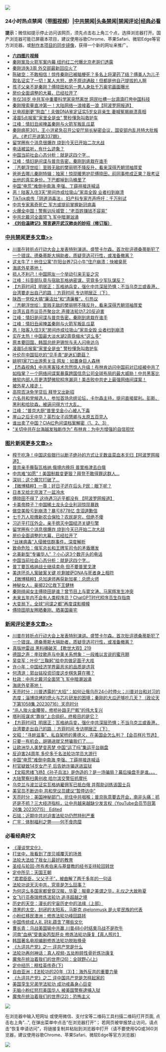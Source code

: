 ![](https://raw.githubusercontent.com/jsvpn/jsproxy/dev/64photo/fqnews-qr.jpg)

<div id="tt">
<h3>24小时热点禁闻（<a href="https://aaa.v2dns.tk/?QAjUl=BgRp5UNKRn&T5Vk=fPVH&Q59Ab=WxGE" target="_blank">带图视频</a>）|<a href="#%E4%B8%AD%E5%85%B1%E7%A6%81%E9%97%BB%E6%9B%B4%E5%A4%9A%E6%96%87%E7%AB%A0">中共禁闻</a>|<a href="#%E5%9B%BE%E7%89%87%E6%96%B0%E9%97%BB%E6%9B%B4%E5%A4%9A%E6%96%87%E7%AB%A0">头条禁闻</a>|<a href="#%E6%96%B0%E9%97%BB%E8%AF%84%E8%AE%BA%E6%9B%B4%E5%A4%9A%E6%96%87%E7%AB%A0">禁闻评论|<a href="#%E5%BF%85%E7%9C%8B%E7%BB%8F%E5%85%B8%E5%A5%BD%E6%96%87">经典必看</a></h3>
<div><b>提示：</b>微信如提示停止访问该网页，须先点击右上角三个点，选择浏览器打开。国产浏览器可能已屏蔽本项目，建议使用谷歌Chrome、苹果Safari、微软Edge等官方浏览器。或<a href="%E5%88%B6%E4%BD%9Cgit%E7%A6%81%E9%97%BB%E9%95%9C%E5%83%8F.md">制作本项目的同步镜像</a>，获得一个新的网址来推广。</div>
<ul>
<li><b><a href="http://d2.v2rss.gq/64.mp4" target="_blank">六四图片视频</a></b></li>
<li><a href="/cnnews/20230716/1908617.md">秦刚案及火箭军案内幕 纽约红二代曝北京老哥们透露</a></li>
<li><a href="/baitai/20230716/1908580.md">秦刚消失3周 外交部最新回应火了</a></li>
<li><a href="/sohnews/20230716/1908622.md">陈破空：不敢相信！惊传秦刚已被脑梗死？多名上将灌药了结？傅美人为儿子取名证实了一切！某人大怒，绝不原谅通敌！但都是他自己提拔的人啊</a></li>
<li><a href="/baitai/20230716/1908634.md">孩子父亲不是秦刚？傅晓田和另一男人身处千万豪宅画面曝光</a></li>
<li><a href="/topimagenews/20230717/1908714.md">房价全面调整的大幕，已经拉开了</a></li>
<li><a href="/baitai/20230716/1908656.md">年仅38岁 中共军中重要科学家突然离世 网民吐槽一台滴滴打垮中国科技</a></li>
<li><a href="/cnnews/20230716/1908616.md">秦刚搜索量直冲第一！大陆网络一浪接着一浪【阿波罗网报道】</a></li>
<li><a href="/worldnews/20230716/1908595.md">比电视剧更“狗血”！夫做DNA鉴定证实5岁女非亲生 妻喊冤揭崩溃真相</a></li>
<li><a href="/cbnews/20230716/1908569.md">凌晨5点报案“家里全是虫” 警秒懂急叫救护车</a></li>
<li><a href="/cbnews/20230716/1908642.md">江峰：情妇丑闻掩盖秦刚与火箭军叛乱瓜葛</a></li>
<li><a href="/sohnews/20230717/1908769.md">秦刚病死301，王小洪紧急召开公安厅局长秘密会议，国安部内乱共特大批叛逃。《老灯开讲第337期》</a></li>
<li><a href="/topimagenews/20230717/1908732.md">留学圈有个消息很爆炸 烧到今天已开始二次大战</a></li>
<li><a href="/baitai/20230716/1908633.md">电话被监听，有什么迹象？</a></li>
<li><a href="/topimagenews/20230717/1908695.md">中国当前社会心态分析：就是这四个字…</a></li>
<li><a href="/cbnews/20230716/1908666.md">江峰：情妇是间谍与普京告密，秦刚到底栽在谁手</a></li>
<li><a href="/cbnews/20230717/1908726.md">〖兲朝浮世绘〗至贱无敌的樊丽明不降反升，看来深得兲朝领袖厚爱</a></li>
<li><a href="/sohnews/20230716/1908594.md">爸爸去哪儿秦刚特辑：独家！惊现暖男护花傅晓田，前同事修成正果？我考证出他的真实身份，下巴都掉到马桶里了</a></li>
<li><a href="/comments/20230717/1908680.md">中国“电荒”难倒中南海 李强、丁薛祥接连喊话</a></li>
<li><a href="/cbnews/20230716/1908596.md">恶！陆客入住3天“房间炸成垃圾山”家具全毁 业者扫到崩溃</a></li>
<li><a href="/baitai/20230716/1908630.md">TikTok疯传「阴道消毒法」 妇产科专家齐声呼吁︰千万别试</a></li>
<li><a href="/ccpdope/20230716/1908593.md">中共专家离奇死亡 军方或提前掌握新冠病毒</a></li>
<li><a href="/cnnews/20230717/1908697.md">火爆全中国！警察训斥城管：“老百姓赚钱不容易”</a></li>
<li><a href="/ssgc/20230716/1908638.md">中共北戴河全面禁飞 军中暗潮汹涌</a></li>
<li><b><a href="/comments/20200207/1272816.md" target="_blank">《刘伯温碑记》预言避开武汉肺炎的妙招（修订版）</a></b></li>
</ul>
</div>

<div class="catlist">
<h3><a href="/cbnews/" target="_blank">中共禁闻</a><span><a href="/cbnews/" target="_blank" rel="nofollow">更多文章>></a></span></h3>
<ul>
<li><a href="/comments/20230717/1908796.md" target="_blank">川普在转折点行动大会上发表特别演讲。盛赞卡尔森。首次批评德桑蒂斯犯了一个错误。德桑蒂斯大捐助者，质疑竞选可行性，或准备撤离？</a></li>
<li><a href="/cbnews/20230717/1908793.md" target="_blank">这太牛了！他住公寓“在阳台养7只小牛”住户崩溃：快被臭死</a></li>
<li><a href="/comments/20230717/1908773.md" target="_blank">海底外星基地！</a></li>
<li><a href="/cbnews/20230717/1908760.md" target="_blank">损人不利己！中国网友一个举动引来无妄之灾</a></li>
<li><a href="/cbnews/20230717/1908757.md" target="_blank">江峰：抖音部队竟与宿敌瓦格纳密谋，究竟多少军队谋反？</a></li>
<li><a href="/comments/20230717/1908756.md" target="_blank">【方菲时间】明居正：瓦格纳兵变，强化中共深层恐惧；不当乌克兰或香港，台湾要走出自己的路 ｜方菲时间 专访明居正（下）</a></li>
<li><a href="/cbnews/20230717/1908734.md" target="_blank">陕西一党校大搞“廉洁灶”和“清廉餐”，引热议</a></li>
<li><a href="/cbnews/20230717/1908726.md" target="_blank">〖兲朝浮世绘〗至贱无敌的樊丽明不降反升，看来深得兲朝领袖厚爱</a></li>
<li><a href="/cbnews/20230716/1908670.md" target="_blank">台湾五县市议员齐聚台北 声援法轮功7.20反迫害</a></li>
<li><a href="/cbnews/20230716/1908666.md" target="_blank">江峰：情妇是间谍与普京告密，秦刚到底栽在谁手</a></li>
<li><a href="/cbnews/20230716/1908642.md" target="_blank">江峰：情妇丑闻掩盖秦刚与火箭军叛乱瓜葛</a></li>
<li><a href="/cbnews/20230716/1908596.md" target="_blank">恶！陆客入住3天“房间炸成垃圾山”家具全毁 业者扫到崩溃</a></li>
<li><a href="/cbnews/20230716/1908587.md" target="_blank">实在太热！中国最大淡水湖2周竟缩水“这么多”</a></li>
<li><a href="/cbnews/20230716/1908570.md" target="_blank">原本要回国，韩国总统尹锡悦与夫人闪电访乌</a></li>
<li><a href="/cbnews/20230716/1908569.md" target="_blank">凌晨5点报案“家里全是虫” 警秒懂急叫救护车</a></li>
<li><a href="/cbnews/20230716/1908562.md" target="_blank">叶伦在中国狂吃的“见手青”是迷幻蘑菇？</a></li>
<li><a href="/cbnews/20230716/1908518.md" target="_blank">姚明1家7口出游惹关注 网友：如置身巨人森林</a></li>
<li><a href="/comments/20230716/1908511.md" target="_blank">【杰森视角】中共黑客技术忽然惊人升级！布林肯访问中国前对已经被中共了如指掌？一个网络间谍案暴露跨国信息公司全球布局的最大威胁！中共黑客比微软内部人员更清楚微软程序漏洞！美击败中共史上最强网络间谍案！</a></li>
<li><a href="/comments/20230716/1908497.md" target="_blank">被外星人接走！</a></li>
<li><a href="/comments/20230716/1908496.md" target="_blank">高院否决免学贷后 拜登又出新招</a></li>
<li><a href="/comments/20230716/1908465.md" target="_blank">六名共和党候选人，参加首场总统论坛，卡尔森主持，提问直接犀利。彭斯、黑利和哈钦森，被逼问得方寸大乱。</a></li>
<li><a href="/cbnews/20230716/1908449.md" target="_blank">江峰：“普京大厨”普里戈金小心被人下毒</a></li>
<li><a href="/cbnews/20230715/1908354.md" target="_blank">崖山之后无中华？英烈女子阎慧卿与太原五百完人</a></li>
<li><a href="/comments/20230715/1908335.md" target="_blank">谁出卖了中国？CIA红色间谍档案解密（1、2、3）</a></li>
<li><a href="/cbnews/20230715/1908281.md" target="_blank">“关切中共在台海越发独断作为” 布林肯：为中方增强的自信担忧</a></li>

</ul>
</div>
<div class="catlist">
<h3><a href="/topimagenews/" target="_blank">图片新闻</a><span><a href="/topimagenews/" target="_blank" rel="nofollow">更多文章>></a></span></h3>
<ul>
<li><a href="/topimagenews/20230717/1908851.md" target="_blank">榨干吃净！中国这些银行以断子绝孙的方式让无数韭菜血本无归【阿波罗网报道】</a></li>
<li><a href="/topimagenews/20230717/1908834.md" target="_blank">普京亲手撕裂瓦格纳 俄境内换将 普里格津去白俄</a></li>
<li><a href="/topimagenews/20230717/1908823.md" target="_blank">中共难“如愿”！美国制裁变更狠？拜登不敢得罪这群人…</a></li>
<li><a href="/topimagenews/20230717/1908807.md" target="_blank">深圳：这个魔咒打破了…</a></li>
<li><a href="/topimagenews/20230717/1908806.md" target="_blank">【微博精粹】一尊：好日子还在后头 P民：眼下呢？</a></li>
<li><a href="/topimagenews/20230717/1908805.md" target="_blank">日本又给北京泼了一盆冷水</a></li>
<li><a href="/topimagenews/20230717/1908792.md" target="_blank">傅晓田不得了 这待遇习近平都没有 【阿波罗网报道】</a></li>
<li><a href="/topimagenews/20230717/1908759.md" target="_blank">卡美帝脖子？中国稀土龙头企业利润惊现暴跌</a></li>
<li><a href="/topimagenews/20230717/1908758.md" target="_blank">做空美股亏到崩溃？暴亏8778亿 含泪道歉信</a></li>
<li><a href="/topimagenews/20230717/1908748.md" target="_blank">七千万人拒缴新农合保险？农民是穷，但绝不傻</a></li>
<li><a href="/topimagenews/20230717/1908733.md" target="_blank">习近平打压外企，亲手摁灭中国经济关键引擎</a></li>
<li><a href="/topimagenews/20230717/1908732.md" target="_blank">留学圈有个消息很爆炸 烧到今天已开始二次大战</a></li>
<li><a href="/topimagenews/20230717/1908714.md" target="_blank">房价全面调整的大幕，已经拉开了</a></li>
<li><a href="/topimagenews/20230717/1908712.md" target="_blank">“丝袜病毒”入侵微信群事件，深度解析</a></li>
<li><a href="/topimagenews/20230717/1908701.md" target="_blank">致命危险：俄军总长和王牌军司令的矛盾爆发</a></li>
<li><a href="/topimagenews/20230717/1908700.md" target="_blank">北美新型“专骗华人” ？小心这3个数开头的电话</a></li>
<li><a href="/topimagenews/20230717/1908695.md" target="_blank">中国当前社会心态分析：就是这四个字…</a></li>
<li><a href="/topimagenews/20230716/1908581.md" target="_blank">普丁要瓦格纳战士继续卖命 但不要普里戈津</a></li>
<li><a href="/topimagenews/20230716/1908568.md" target="_blank">美连环杀人案破案关键 吃剩披萨DNA与死者身上相符</a></li>
<li><a href="/topimagenews/20230716/1908517.md" target="_blank">【微博精粹】总加速师再获新加冕：总熄火师</a></li>
<li><a href="/topimagenews/20230716/1908516.md" target="_blank">神秘女人，豪掷22亿救下王健林</a></li>
<li><a href="/topimagenews/20230716/1908467.md" target="_blank">秦刚绯闻女主傅晓田是谁？曾节目上与窦文涛、马家辉发生冲突</a></li>
<li><a href="/topimagenews/20230716/1908444.md" target="_blank">未来五年内不会有人类程序员？ChatGPT时代程序员生存指南</a></li>
<li><a href="/topimagenews/20230716/1908430.md" target="_blank">大变局下，全球“间谍之都”再度谍影幢幢</a></li>
<li><a href="/topimagenews/20230716/1908415.md" target="_blank">傅晓田朋友圈晒秦刚、晒美国豪宅</a></li>

</ul>
</div>
<div class="catlist">
<h3><a href="/comments/" target="_blank">新闻评论</a><span><a href="/comments/" target="_blank" rel="nofollow">更多文章>></a></span></h3>
<ul>
<li><a href="/comments/20230717/1908796.md" target="_blank">川普在转折点行动大会上发表特别演讲。盛赞卡尔森。首次批评德桑蒂斯犯了一个错误。德桑蒂斯大捐助者，质疑竞选可行性，或准备撤离？</a></li>
<li><a href="/comments/20230717/1908794.md" target="_blank">真版地雷战 黑料捅破天 【欺世大观】219</a></li>
<li><a href="/comments/20230717/1908780.md" target="_blank">德国之声：李玟歌声与中美关系想象：一段难以言说的蜜月期</a></li>
<li><a href="/comments/20230717/1908779.md" target="_blank">吴奕军：叶伦“三鞠躬”给中共做足面子大戏</a></li>
<li><a href="/comments/20230717/1908778.md" target="_blank">许小年：中国经济学界最恶劣的品质是违背</a></li>
<li><a href="/comments/20230717/1908777.md" target="_blank">何清涟：郭台铭投资印度这步棋失算在哪？</a></li>
<li><a href="/comments/20230717/1908776.md" target="_blank">杜政：中共北戴河全面禁飞 军中暗潮汹涌</a></li>
<li><a href="/comments/20230717/1908773.md" target="_blank">海底外星基地！</a></li>
<li><a href="/comments/20230717/1908772.md" target="_blank">天亮时分：川普透露的“大招”：如何让俄乌在24小时停火；川普对台和对习的态度；淄博烧烤的熄火与芯片研发的困境；秦刚的大瓜还够吃几天？（政论天下第1058集 20230716）天亮时分</a></li>
<li><a href="/comments/20230717/1908763.md" target="_blank">“杀人放火金腰带，修桥补路无尸骸”的伟大复兴</a></li>
<li><a href="/comments/20230717/1908762.md" target="_blank">塔利班谋求“靠拢”上合组织，终极目的是它？</a></li>
<li><a href="/comments/20230717/1908756.md" target="_blank">【方菲时间】明居正：瓦格纳兵变，强化中共深层恐惧；不当乌克兰或香港，台湾要走出自己的路 ｜方菲时间 专访明居正（下）</a></li>
<li><a href="/comments/20230717/1908730.md" target="_blank">文昭：“寻衅滋事”、私自架桥的黄德义，在美国会怎么判？【会员样片节选】</a></li>
<li><a href="/comments/20230717/1908696.md" target="_blank">只要一有机会，胡锡进就又想骗我们了……</a></li>
<li><a href="/comments/20230717/1908682.md" target="_blank">让欧洲华人美梦变恶梦 中国“运了吗”集运平台崩盘</a></li>
<li><a href="/comments/20230717/1908681.md" target="_blank">反迫害24周年 多伦多千名法轮功学员大游行</a></li>
<li><a href="/comments/20230717/1908680.md" target="_blank">中国“电荒”难倒中南海 李强、丁薛祥接连喊话</a></li>
<li><a href="/comments/20230717/1908679.md" target="_blank">村官疑致14岁女产子 后告她诈骗送进监狱</a></li>
<li><a href="/comments/20230716/1908661.md" target="_blank">【文昭思绪飞扬】《孙子兵法》是伪造的？是一场骗局？幕后操盘手是谁。。。</a></li>
<li><a href="/comments/20230716/1908660.md" target="_blank">大陆警察扫黄创收 哈尔滨交警狂抓摩托</a></li>
<li><a href="/comments/20230716/1908636.md" target="_blank">乌克兰与波兰证实瓦格纳雇佣军已抵白俄 并帮助训练该国士兵</a></li>
<li><a href="/comments/20230716/1908635.md" target="_blank">美官员不断访中 共和党议员建议“暂停访中”</a></li>
<li><a href="/comments/20230716/1908550.md" target="_blank">天亮时分：美国神秘部门，扼住中共咽喉；普京执意要去开会，南非头痛：抓还是不抓？三大经济指标，让中共越来越缺少发言权（YouTube会员节目第26集 20230715） Edited</a></li>
<li><a href="/comments/20230716/1908544.md" target="_blank">石铭：近期中共对迫害法轮功仍然特别严重</a></li>
<li><a href="/comments/20230716/1908543.md" target="_blank">广宇：体制福利之弊——何不食肉糜</a></li>

</ul>
</div>

<div class="catlist">
<h3>必看经典好文</h3>
<ul>
<li><a href="/comments/20200521/783167.md" target="_blank">《漫谈党文化》</a></li>
<li><a href="/comments/20201015/1414242.md" target="_blank">打坐中，我看到了庞贝城覆灭的场景</a></li>
<li><a href="/cbnews/20200516/1329218.md" target="_blank">法轮大法给了我女儿最好的教育</a></li>
<li><a href="/comments/20220503/1727836.md" target="_blank">圣经与轮回-所有希伯来与基督教的经书支持轮回转世</a></li>
<li><a href="/tculture/xiulian/20151111/470021.md" target="_blank">定中所见：天国王朝</a></li>
<li><a href="/comments/20220728/1764149.md" target="_blank">“君君臣臣，父父子子”，被曲解了两千多年的一句话</a></li>
<li><a href="/comments/20210308/1500552.md" target="_blank">法轮功说天灭中共，究竟是怎么回事？</a></li>
<li><a href="/comments/20220726/1762946.md" target="_blank">为何这么多国家都曾穿汉服，华夏：服章之美谓之华，礼仪之大故称夏</a></li>
<li><a href="/topimagenews/20210720/1544658.md" target="_blank">女飞行员泰瑞修炼法轮功 追寻超越之境</a></li>
<li><a href="/tculture/20121025/73065.md" target="_blank">历史的天空：漫长的宇宙历史中的法缘（上部）</a></li>
<li><a href="/cbnews/20211017/1639766.md" target="_blank">漆黑的太空，封闭的太阳系，马斯克 @elonmusk 是火星民族的代表</a></li>
<li><a href="/aomi/life/20210719/1589642.md" target="_blank">小粉红移民澳洲：修炼法轮功峰回路转</a></li>
<li><a href="/bannedvideo/20211002/1631942.md" target="_blank">中国传统成人礼 冠礼蕴含了哪些文化</a></li>
<li><a href="/comments/20230511/1882985.md" target="_blank">曹长青：乌战美国输中共赢,川普48小时结束乌战不是吹牛</a></li>
<li><a href="/comments/20210720/1514622.md" target="_blank">河南“血祸”受害染丙型肝炎 修炼法轮功康复【真人照片】</a></li>
<li><a href="/comments/20210805/1600200.md" target="_blank">韩国著名电视编剧修炼法轮功脱胎换骨</a></li>
<li><a href="/bookonline/20131116/201056.md" target="_blank">《九评共产党》之一 评共产党是什么</a></li>
<li><a href="/comments/20190516/1128964.md" target="_blank">法轮功再创神话：真人视频-五处粉碎性骨折炼功康复</a></li>
<li><a href="/comments/20181210/1044798.md" target="_blank">魔鬼在统治着我们的世界(26)：全球野心(上)</a></li>
<li><a href="/tculture/xiulian/20151108/468739.md" target="_blank">定中经历：穆桂英传奇(下)</a></li>
<li><a href="/comments/20190806/1168435.md" target="_blank">自由亚洲：【法轮功的20年（3）】：海外反共的重要力量</a></li>
<li><a href="/bookonline/20131116/201055.md" target="_blank">《九评共产党》之二 评中国共产党是怎样起家的</a></li>
<li><a href="/comments/20210509/1542373.md" target="_blank">美国孪生兄弟学法轮功 成功戒毒身心巨变</a></li>
<li><a href="/cbnews/20220809/1769245.md" target="_blank">无脑小粉红怒怼美国华人 被美国警察逮捕入狱</a></li>
<li><a href="/comments/20180804/981524.md" target="_blank">魔鬼在统治着我们的世界(22)：恐怖主义</a></li>

</ul>
</div>

![](https://raw.githubusercontent.com/jsvpn/jsproxy/dev/64photo/fqnews-qr.jpg)

在浏览器中输入短网址 或使用微信、支付宝等二维码工具扫描二维码打开页面, 点击右上角"...", 在弹出菜单中点击“在浏览器打开”； 若网页被举报禁止访问，请点击“恢复申请访问”，将链接复制并粘贴到浏览器中打开（请不要使用QQ或360浏览器，建议使用谷歌Chrome、苹果Safari、微软Edge等官方浏览器）

![](https://raw.githubusercontent.com/jsvpn/jsproxy/dev/64photo/wx.jpg)